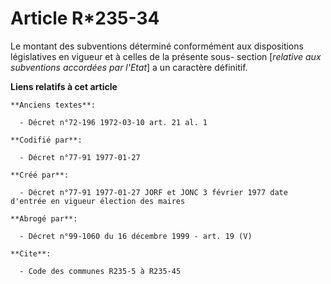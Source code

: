 # Article R*235-34

Le montant des subventions déterminé conformément aux dispositions législatives en vigueur et à celles de la présente sous-
section [*relative aux subventions accordées par l'Etat*] a un caractère définitif.

**Liens relatifs à cet article**

	**Anciens textes**:

	  - Décret n°72-196 1972-03-10 art. 21 al. 1

	**Codifié par**:

	  - Décret n°77-91 1977-01-27

	**Créé par**:

	  - Décret n°77-91 1977-01-27 JORF et JONC 3 février 1977 date d'entrée en vigueur élection des maires

	**Abrogé par**:

	  - Décret n°99-1060 du 16 décembre 1999 - art. 19 (V)

	**Cite**:

	  - Code des communes R235-5 à R235-45
